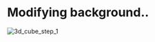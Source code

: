 # Modifying background..

![3d_cube_step_1](https://media.discordapp.net/attachments/844887689286123532/979803034676789339/unknown.png)